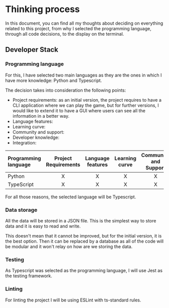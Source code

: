 # Thinking process

In this document, you can find all my thoughts about deciding on everything related to this project, from why I selected the programming language, through all code decisions, to the display on the terminal.

## Developer Stack

### Programming language
For this, I have selected two main languages as they are the ones in which I have more knowledge: Python and Typescript.

The decision takes into consideration the following points: 
- Project requirements: as an initial version, the project requires to have a CLI application where we can play the game, but for further versions, I would like to extend it to have a GUI where users can see all the information in a better way.
- Language features:
- Learning curve:
- Community and support:
- Developer knowledge:
- Integration:

| Programming language | Project Requirements | Language features  | Learning curve | Community and Support | Developers Knowledge | Integration |
|:------------------|:---:|:---:|:---:|:---:|:---:|:---:|
| Python            | X | X | X | X | - | X |
| TypeScript        | X | X | X | X | X | X |

For all those reasons, the selected language will be Typescript.

### Data storage
All the data will be stored in a JSON file. This is the simplest way to store data and it is easy to read and write. 

This doesn't mean that it cannot be improved, but for the initial version, it is the best option. Then it can be replaced by a database as all of the code will be modular and it won't relay on how are we storing the data.

### Testing

As Typescript was selected as the programming language, I will use Jest as the testing framework.

### Linting

For linting the project I will be using ESLint with ts-standard rules.

